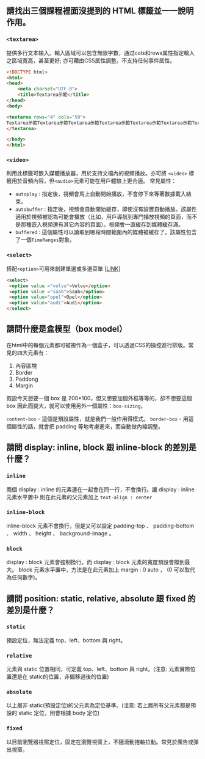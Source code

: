 ## 請找出三個課程裡面沒提到的 HTML 標籤並一一說明作用。

### ```<textarea>```
提供多行文本输入。輸入區域可以包含無限字數，通过cols和rows属性指定輸入之區域寬高，甚至更好; 亦可藉由CSS属性調整。不支持任何事件属性。

```html
<!DOCTYPE html>
<html>
<head>
    <meta charset="UTF-8">
    <title>Textarea示範</title>
</head>
<body>

<textarea rows="4" cols="50">
Textarea示範Textarea示範Textarea示範Textarea示範Textarea示範Textarea示範Textarea示範Textarea示範Textarea示範Textarea示範Textarea示範Textarea示範Textarea示範Textarea示範
</textarea>

</body>
</html>
```

### ```<video>```
利用此標籤可嵌入媒體播放器，用於支持文檔內的視頻播放。亦可將 ```<video>```  標籤用於音頻內容，但```<audio>```元素可能在用戶體驗上更合適。
常見屬性：
* ```autoplay``` : 指定後，視頻會馬上自動開始播放，不會停下來等著數據載入結束。
* ```autobuffer``` : 指定後，視頻會自動開始緩存，即使沒有設置自動播放。該屬性適用於視頻被認為可能會播放（比如，用戶導航到專門播放視頻的頁面，而不是那種嵌入視頻還有其它內容的頁面）。視頻會一直緩存到媒體緩存滿。
* ```buffered``` : 這個屬性可以讀取到哪段時間範圍內的媒體被緩存了。該屬性包含了一個```TimeRanges```對象。


### ```<select>```
搭配```<option>```可用來創建單選或多選菜單 [[LINK](https://www.w3cschool.cn/htmltags/tag-select.html)]
 ```html
 <select>
  <option value ="volvo">Volvo</option>
  <option value ="saab">Saab</option>
  <option value="opel">Opel</option>
  <option value="audi">Audi</option>
</select>
 ```


## 請問什麼是盒模型（box model）
在html中的每個元素都可被視作為一個盒子，可以透過CSS的操控進行排版。常見的四大元素有：
1. 內容區塊
2. Border
3. Paddong
4. Margin

假設今天想要一個 box 是 200*100，但又想要加個外框等等的，卻不想要這個 box 因此而變大，就可以使用另外一個屬性：```box-sizing```，

```content-box``` - 這個是預設屬性，就是我們一般作用得模式。
```border-box``` - 用這個屬性的話，就會把 padding 等地考慮進來，而自動做內縮調整。

## 請問 display: inline, block 跟 inline-block 的差別是什麼？

### ```inline```
兩個 display : inline 的元素連在一起會在同一行，不會換行。讓 display : inline 元素水平置中 則在此元素的父元素加上 ```text-align : center```

### ```inline-block```
inline-block 元素不會換行，但是又可以設定 padding-top 、 padding-bottom 、 width 、 height 、 background-image 。

### ```block```
display : block 元素會強制換行，而 display : block 元素的寬度預設會撐到最大。 block 元素水平置中，方法是在此元素加上 margin : 0 auto ， (0 可以取代為任何數字)。

## 請問 position: static, relative, absolute 跟 fixed 的差別是什麼？
### ```static```
預設定位，無法定義 top、left、bottom 與 right。
### ```relative```
元素與 static 位置相同，可定義 top、left、bottom 與 right。(注意: 元素實際位置還是在 static的位置，非偏移過後的位置)
### ```absolute```
以上層非 static(預設定位)的父元素為定位基準。(注意: 若上層所有父元素都是預設的 static 定位，則會根據 body 定位)
### ```fixed```
以目前瀏覽器視窗定位，固定在瀏覽視窗上，不隨滾動捲軸拉動。常見於廣告或彈出視窗。
